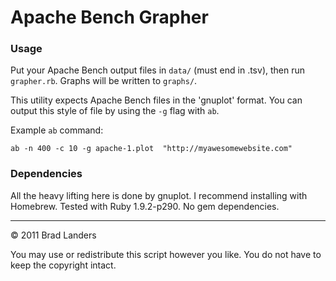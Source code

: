 # Apache Bench Grapher #


### Usage ###

Put your Apache Bench output files in `data/` (must end in .tsv), then run `grapher.rb`. Graphs will be written to `graphs/`.

This utility expects Apache Bench files in the 'gnuplot' format. You can output this style of file by using the `-g` flag with `ab`.

Example `ab` command:

    ab -n 400 -c 10 -g apache-1.plot  "http://myawesomewebsite.com"

### Dependencies ###

All the heavy lifting here is done by gnuplot. I recommend installing with Homebrew. Tested with Ruby 1.9.2-p290. No gem dependencies.

----

© 2011 Brad Landers

You may use or redistribute this script however you like. You do not have to keep the copyright intact.